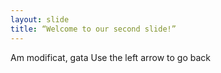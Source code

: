 ```yaml
---
layout: slide
title: “Welcome to our second slide!”
---
```

Am modificat, gata
Use the left arrow to go back
